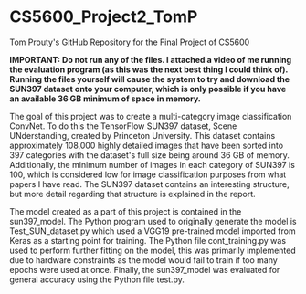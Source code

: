 # CS5600_Project2_TomP
Tom Prouty's GitHub Repository for the Final Project of CS5600

__IMPORTANT: Do not run any of the files. I attached a video of me running the evaluation program (as this was
the next best thing I could think of). Running the files yourself will cause the system to try and download
the SUN397 dataset onto your computer, which is only possible if you have an available 36 GB minimum of space in memory.__

The goal of this project was to create a multi-category image classification ConvNet. To do this the TensorFlow
SUN397 dataset, Scene UNderstanding, created by Princeton University. This dataset contains approximately 108,000 
highly detailed images that have been sorted into 397 categories with  the dataset's full size being around 36 
GB of memory. Additionally, the minimum number of images in each category of SUN397 is 100, which is considered
low for image classification purposes from what papers I have read. The SUN397 dataset contains an interesting 
structure, but more detail regarding that structure is explained in the report.

The model created as a part of this project is contained in the sun397_model. The Python program used to originally
generate the model is Test_SUN_dataset.py which used a VGG19 pre-trained model imported from Keras as a starting
point for training. The Python file cont_training.py was used to perform further fitting on the model, this was 
primarily implemented due to hardware constraints as the model would fail to train if too many epochs were used
at once. Finally, the sun397_model was evaluated for general accuracy using the Python file test.py.
